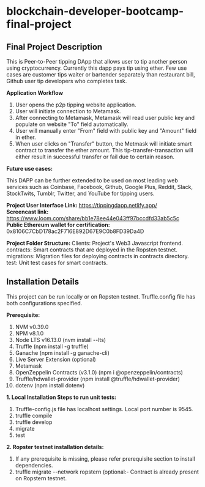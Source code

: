 # blockchain-developer-bootcamp-final-project
<H2>Final Project Description</h2>
<p>This is Peer-to-Peer tipping DApp that allows user to tip another person using cryptocurrency. Currently this dapp pays tip using ether.
Few use cases are customer tips waiter or bartender separately than restaurant bill, Github user tip developers who completes task. </p>

<b>Application Workflow</b>
1. User opens the p2p tipping website application. <br>
2. User will initiate connection to Metamask. <br>
3. After connecting to Metamask, Metamask will read user public key and populate on website "To" field automatically. <br>
4. User will manually enter "From" field with public key and "Amount" field in ether. <br>
5. When user clicks on "Transfer" button, the Metmask will initiate smart contract to transfer the ether amount. This tip-transfer-transaction will either result in successful transfer or fail due to certain reason.

<b>Future use cases: </b>
<p>This DAPP can be further extended to be used on most leading web services such as Coinbase, Facebook, Github, Google Plus, Reddit, Slack, StockTwits, Tumblr, Twitter, and YouTube for tipping users. </p>

<b>Project User Interface Link: </b> https://tippingdapp.netlify.app/
<br><b>Screencast link: </b> https://www.loom.com/share/bb1e78ee44e043ff97bccdfd33ab5c5c
<br><b>Public Ethereum wallet for certification: </b> 0x8106C7CbD178ac2F716E892D67E9C0b8FD39Da4D

<b>Project Folder Structure: </b>
Clients: Project's Web3 Javascript frontend.
contracts: Smart contracts that are deployed in the Ropsten testnet.
migrations: Migration files for deploying contracts in contracts directory.
test: Unit test cases for smart contracts.

<h2>Installation Details</h2>
This project can be run locally or on Ropsten testnet. Truffle.config file has both configurations specified. 

<b>Prerequisite: </b>
1. NVM v0.39.0
2. NPM v8.1.0
3. Node LTS v16.13.0 (nvm install --lts)
5. Truffle (npm install -g truffle)
6. Ganache (npm install -g ganache-cli)
8. Live Server Extension (optional)
9. Metamask
10. OpenZeppelin Contracts (v3.1.0) (npm i @openzeppelin/contracts)
11. Truffle/hdwallet-provider (npm install @truffle/hdwallet-provider)
12. dotenv (npm install dotenv)

<b> 1. Local Installation Steps to run unit tests: </b>
1. Truffle-config.js file has localhost settings. Local port number is 9545.
2. truffle compile
3. truffle develop 
4. migrate
5. test


<b> 2. Ropster testnet installation details: </b>
1. If any prerequisite is missing, please refer prerequisite section to install dependencies.
2. truffle migrate --network ropstern (optional:- Contract is already present on Ropstern testnet.
